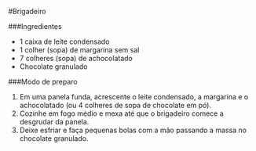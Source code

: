 #Brigadeiro 

###Ingredientes
 - 1 caixa de leite condensado
 - 1 colher (sopa) de margarina sem sal
 - 7 colheres (sopa) de achocolatado
 - Chocolate granulado

###Modo de preparo
1. Em uma panela funda, acrescente o leite condensado, a margarina e o achocolatado (ou 4 colheres de sopa de chocolate em pó).
2. Cozinhe em fogo médio e mexa até que o brigadeiro comece a desgrudar da panela.
3. Deixe esfriar e faça pequenas bolas com a mão passando a massa no chocolate granulado.
